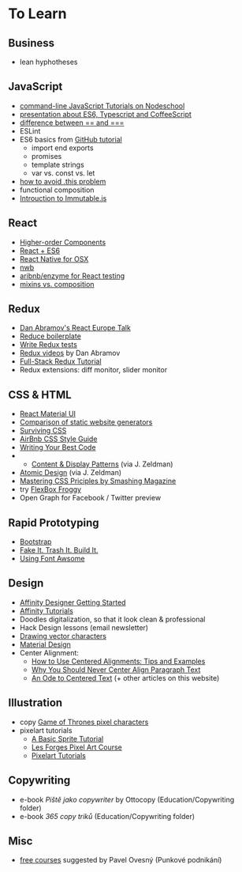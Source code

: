 # To Learn

## Business
- lean hyphotheses

## JavaScript
- [command-line JavaScript Tutorials on Nodeschool](http://nodeschool.io/#workshoppers)
- [presentation about ES6, Typescript and CoffeeScript](http://www.slideshare.net/NeilGreen1/type-script-vs-coffeescript-vs-es6)
- [difference between == and ===](http://stackoverflow.com/questions/359494/does-it-matter-which-equals-operator-vs-i-use-in-javascript-comparisons)
- ESLint
- ES6 basics from [GitHub tutorial](https://github.com/lukehoban/es6features#readme)
	- import end exports
	- promises
	- template strings
	- var vs. const vs. let
- [how to avoid .this problem](https://medium.com/@ryanflorence/functions-without-function-bc356ed34a2f#.v0obaa503)
- functional composition
- [Introuction to Immutable.js](https://auth0.com/blog/2016/03/23/intro-to-immutable-js/)


## React
- [Higher-order Components](http://jamesknelson.com/structuring-react-applications-higher-order-components/)
- [React + ES6](http://babeljs.io/blog/2015/06/07/react-on-es6-plus/)
- [React Native for OSX](https://github.com/ptmt/react-native-desktop)
- [nwb](https://medium.com/@dtinth/quickly-start-a-new-react-application-using-nwb-334db59691d9#.ww4stz1o4)
- [aribnb/enzyme for React testing](https://github.com/airbnb/enzyme)
- [mixins vs. composition](https://medium.com/@dan_abramov/mixins-are-dead-long-live-higher-order-components-94a0d2f9e750#.lqln1pxt0)


## Redux
- [Dan Abramov's React Europe Talk](https://www.youtube.com/watch?v=xsSnOQynTHs)
- [Reduce boilerplate](http://redux.js.org/docs/recipes/ReducingBoilerplate.html)
- [Write Redux tests](http://redux.js.org/docs/recipes/WritingTests.html)
- [Redux videos](https://egghead.io/series/getting-started-with-redux) by Dan Abramov
- [Full-Stack Redux Tutorial](http://teropa.info/blog/2015/09/10/full-stack-redux-tutorial.html)
- Redux extensions: diff monitor, slider monitor

## CSS & HTML
- [React Material UI](https://github.com/callemall/material-ui)
- [Comparison of static website generators](https://www.smashingmagazine.com/2015/11/static-website-generators-jekyll-middleman-roots-hugo-review/)
- [Surviving CSS](https://medium.com/@cathy_dutton/surviving-css-be306ef3de6d#.bmhykq9gp)
- [AirBnb CSS Style Guide](https://github.com/airbnb/css)
- [Writing Your Best Code](http://learn.shayhowe.com/html-css/writing-your-best-code/)
- - [Content & Display Patterns](http://danielmall.com/articles/content-display-patterns/) (via J. Zeldman)
- [Atomic Design](http://bradfrost.com/blog/post/atomic-web-design/) (via J. Zeldman)
- [Mastering CSS Priciples by Smashing Magazine](https://www.smashingmagazine.com/mastering-css-principles-comprehensive-reference-guide/)
- try [FlexBox Froggy](http://flexboxfroggy.com)
- Open Graph for Facebook / Twitter preview


## Rapid Prototyping
- [Bootstrap](http://getbootstrap.com/2.3.2/)
- [Fake It. Trash It. Build It.](https://42floors.com/blog/technology/fake-it-trash-it-build-it)
- [Using Font Awsome](https://fortawesome.github.io)
 

## Design
- [Affinity Designer Getting Started](https://vimeo.com/153080756)
- [Affinity Tutorials]( https://affinity.serif.com/en-us/tutorials/)
- Doodles digitalization, so that it look clean & professional
- Hack Design lessons (email newsletter)
- [Drawing vector characters](http://www.huffingtonpost.com/entry/husbands-illustrations-for-wife-capture-love-at-its-simplest_us_56d74b29e4b0871f60eda9a1?utm_source=pocket&utm_medium=email&utm_campaign=pockethits)
- [Material Design](https://www.google.com/design/spec/material-design/introduction.html#)
- Center Alignment:
  - [How to Use Centered Alignments: Tips and Examples](https://designshack.net/articles/layouts/how-to-use-centered-alignments-tips-and-examples/)
  - [Why You Should Never Center Align Paragraph Text](http://uxmovement.com/content/why-you-should-never-center-align-paragraph-text/)
  - [An Ode to Centered Text](http://practicaltypography.com/centered-text.html) (+ other articles on this website)

## Illustration
- copy [Game of Thrones pixel characters](http://www.charlieart.pl)
- pixelart tutorials
  - [A Basic Sprite Tutorial](http://2dwillneverdie.com/tutorial/a-basic-sprite-tutorial/)
  - [Les Forges Pixel Art Course](http://opengameart.org/content/les-forges-pixel-art-course)
  - [Pixelart Tutorials](http://gas13.ru/v3/tutorials/)

## Copywriting
- e-book *Piště jako copywriter* by Ottocopy (Education/Copywriting folder)
- e-book *365 copy triků* (Education/Copywriting folder)

## Misc
- [free courses](http://www.seduo.cz) suggested by Pavel Ovesný (Punkové podnikání)
